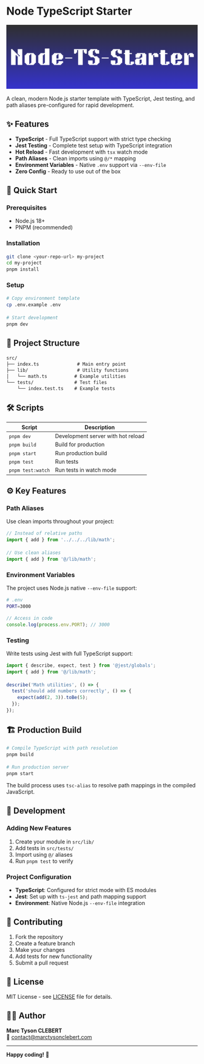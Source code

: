 # Node TypeScript Starter

![Node-TS-Starter Banner](./assets/node-ts-starter-banner.png)

A clean, modern Node.js starter template with TypeScript, Jest testing, and path aliases pre-configured for rapid development.

## ✨ Features

- **TypeScript** - Full TypeScript support with strict type checking
- **Jest Testing** - Complete test setup with TypeScript integration
- **Hot Reload** - Fast development with `tsx` watch mode
- **Path Aliases** - Clean imports using `@/*` mapping
- **Environment Variables** - Native `.env` support via `--env-file`
- **Zero Config** - Ready to use out of the box

## 🚀 Quick Start

### Prerequisites
- Node.js 18+
- PNPM (recommended)

### Installation
```bash
git clone <your-repo-url> my-project
cd my-project
pnpm install
```

### Setup
```bash
# Copy environment template
cp .env.example .env

# Start development
pnpm dev
```

## 📁 Project Structure

```
src/
├── index.ts              # Main entry point
├── lib/                  # Utility functions
│   └── math.ts          # Example utilities
└── tests/               # Test files
    └── index.test.ts    # Example tests
```

## 🛠️ Scripts

| Script | Description |
|--------|-------------|
| `pnpm dev` | Development server with hot reload |
| `pnpm build` | Build for production |
| `pnpm start` | Run production build |
| `pnpm test` | Run tests |
| `pnpm test:watch` | Run tests in watch mode |

## ⚙️ Key Features

### Path Aliases
Use clean imports throughout your project:
```typescript
// Instead of relative paths
import { add } from '../../../lib/math';

// Use clean aliases
import { add } from '@/lib/math';
```

### Environment Variables
The project uses Node.js native `--env-file` support:
```bash
# .env
PORT=3000
```

```typescript
// Access in code
console.log(process.env.PORT); // 3000
```

### Testing
Write tests using Jest with full TypeScript support:
```typescript
import { describe, expect, test } from '@jest/globals';
import { add } from '@/lib/math';

describe('Math utilities', () => {
  test('should add numbers correctly', () => {
    expect(add(2, 3)).toBe(5);
  });
});
```

## 🏗️ Production Build

```bash
# Compile TypeScript with path resolution
pnpm build

# Run production server
pnpm start
```

The build process uses `tsc-alias` to resolve path mappings in the compiled JavaScript.

## 📝 Development

### Adding New Features
1. Create your module in `src/lib/`
2. Add tests in `src/tests/`
3. Import using `@/` aliases
4. Run `pnpm test` to verify

### Project Configuration
- **TypeScript**: Configured for strict mode with ES modules
- **Jest**: Set up with `ts-jest` and path mapping support
- **Environment**: Native Node.js `--env-file` integration

## 🤝 Contributing

1. Fork the repository
2. Create a feature branch
3. Make your changes
4. Add tests for new functionality
5. Submit a pull request

## 📄 License

MIT License - see [LICENSE](LICENSE) file for details.

## 👨‍💻 Author

**Marc Tyson CLEBERT**  
📧 [contact@marctysonclebert.com](mailto:contact@marctysonclebert.com)

---

**Happy coding!** 🎉